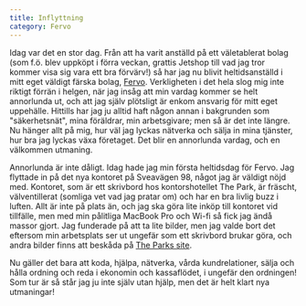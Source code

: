 ```yaml
---
title: Inflyttning
category: Fervo
---
```

Idag var det en stor dag. Från att ha varit anställd på ett väletablerat bolag (som f.ö. blev uppköpt i förra veckan, grattis Jetshop till vad jag tror kommer visa sig vara ett bra förvärv!) så har jag nu blivit heltidsanställd i mitt eget väldigt färska bolag, [Fervo](http://www.fervo.se). Verkligheten i det hela slog mig inte riktigt förrän i helgen, när jag insåg att min vardag kommer se helt annorlunda ut, och att jag själv plötsligt är enkom ansvarig för mitt eget uppehälle. Hittills har jag ju alltid haft någon annan i bakgrunden som "säkerhetsnät", mina föräldrar, min arbetsgivare; men så är det inte längre. Nu hänger allt på mig, hur väl jag lyckas nätverka och sälja in mina tjänster, hur bra jag lyckas växa företaget. Det blir en annorlunda vardag, och en välkommen utmaning.

Annorlunda är inte dåligt. Idag hade jag min första heltidsdag för Fervo. Jag flyttade in på det nya kontoret på Sveavägen 98, något jag är väldigt nöjd med. Kontoret, som är ett skrivbord hos kontorshotellet The Park,  är fräscht, välventillerat (somliga vet vad jag pratar om) och har en bra livlig buzz i luften. Allt är inte på plats än, och jag ska göra lite inköp till kontoret vid tillfälle, men med min pålitliga MacBook Pro och Wi-fi så fick jag ändå massor gjort. Jag funderade på att ta lite bilder, men jag valde bort det eftersom min arbetsplats ser ut ungefär som ett skrivbord brukar göra, och andra bilder finns att beskåda på [The Parks site](http://www.thepark.se).

Nu gäller det bara att koda, hjälpa, nätverka, vårda kundrelationer, sälja och hålla ordning och reda i ekonomin och kassaflödet, i ungefär den ordningen! Som tur är så står jag ju inte själv utan hjälp, men det är helt klart nya utmaningar!